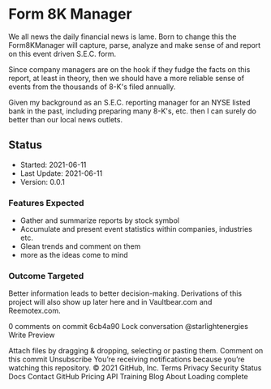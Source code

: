 # Form 8K Manager

We all news the daily financial news is lame. Born to change this
the Form8KManager will capture, parse, analyze and make sense of
and report on this event driven S.E.C. form.

Since company managers are on the hook if they fudge the facts on
this report, at least in theory, then we should have a more reliable
sense of events from the thousands of 8-K's filed annually.

Given my background as an S.E.C. reporting manager for an NYSE listed
bank in the past, including preparing many 8-K's, etc. then I
can surely do better than our local news outlets.

## Status
- Started: 2021-06-11
- Last Update: 2021-06-11
- Version: 0.0.1

### Features Expected

- Gather and summarize reports by stock symbol
- Accumulate and present event statistics within companies, industries etc.
- Glean trends and comment on them
- more as the ideas come to mind

### Outcome Targeted
Better information leads to better decision-making. Derivations of this
project will also show up later here and in Vaultbear.com and Reemotex.com.



0 comments on commit 6cb4a90
Lock conversation
@starlightenergies
Write   Preview



Attach files by dragging & dropping, selecting or pasting them.
Comment on this commit
Unsubscribe
You’re receiving notifications because you’re watching this repository.
© 2021 GitHub, Inc.
Terms
Privacy
Security
Status
Docs
Contact GitHub
Pricing
API
Training
Blog
About
Loading complete
